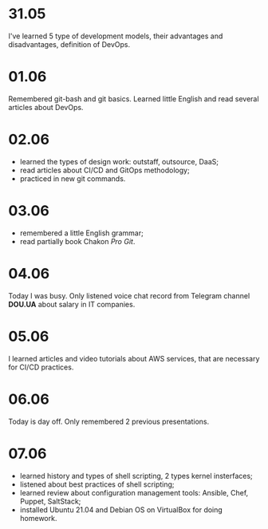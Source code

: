 # 31.05

I've learned 5 type of development models, their advantages and disadvantages, definition of DevOps.

# 01.06

Remembered git-bash and git basics. Learned little English and read several articles about DevOps.

# 02.06

+ learned the types of design work: outstaff, outsource, DaaS;
+ read articles about CI/CD and GitOps methodology;
+ practiced in new git commands.

# 03.06

+ remembered a little English grammar;
+ read partially book Chakon *Pro Git*.

# 04.06

Today I was busy. Only listened voice chat record from Telegram channel **DOU.UA** about salary in IT companies.

# 05.06

I learned articles and video tutorials about AWS services, that are necessary for CI/CD practices.

# 06.06

Today is day off. Only remembered 2 previous presentations.

# 07.06

+ learned history and types of shell scripting, 2 types kernel insterfaces;
+ listened about best practices of shell scripting;
+ learned review about configuration management tools: Ansible, Chef, Puppet, SaltStack;
+ installed Ubuntu 21.04 and Debian OS on VirtualBox for doing homework. 
